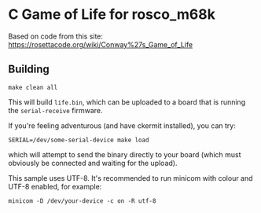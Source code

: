 # C Game of Life for rosco_m68k

Based on code from this site: https://rosettacode.org/wiki/Conway%27s_Game_of_Life

## Building

```
make clean all
```

This will build `life.bin`, which can be uploaded to a board that
is running the `serial-receive` firmware.

If you're feeling adventurous (and have ckermit installed), you
can try:

```
SERIAL=/dev/some-serial-device make load
```

which will attempt to send the binary directly to your board (which
must obviously be connected and waiting for the upload).

This sample uses UTF-8. It's recommended to run minicom with colour
and UTF-8 enabled, for example:

```
minicom -D /dev/your-device -c on -R utf-8
```

